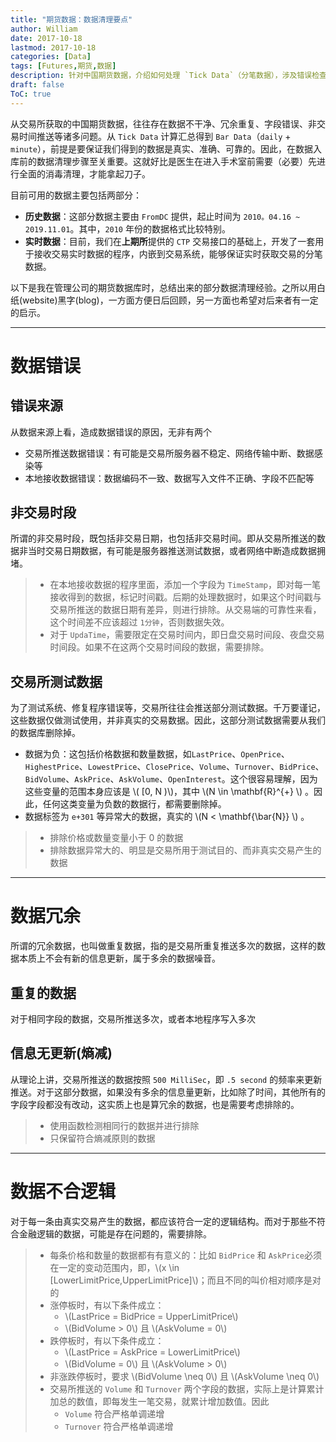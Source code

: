 ```yaml
---
title: "期货数据：数据清理要点"
author: William
date: 2017-10-18
lastmod: 2017-10-18
categories: [Data]
tags: [Futures,期货,数据]
description: 针对中国期货数据，介绍如何处理 `Tick Data`（分笔数据），涉及错误检查、冗余排除、数据清理、数据库管理等技巧。
draft: false
ToC: true
---
```



从交易所获取的中国期货数据，往往存在数据不干净、冗余重复、字段错误、非交易时间推送等诸多问题。从 `Tick Data` 计算汇总得到 `Bar Data`（`daily` + `minute`），前提是要保证我们得到的数据是真实、准确、可靠的。因此，在数据入库前的数据清理步骤至关重要。这就好比是医生在进入手术室前需要（必要）先进行全面的消毒清理，才能拿起刀子。

<!--more-->

目前可用的数据主要包括两部分：

- **历史数据**：这部分数据主要由 `FromDC` 提供，起止时间为 `2010。04.16 ~ 2019.11.01`。其中，`2010` 年份的数据格式比较特别。
- **实时数据**：目前，我们在**上期所**提供的 `CTP` 交易接口的基础上，开发了一套用于接收交易实时数据的程序，内嵌到交易系统，能够保证实时获取交易的分笔数据。

以下是我在管理公司的期货数据库时，总结出来的部分数据清理经验。之所以用白纸(website)黑字(blog)，一方面方便日后回顾，另一方面也希望对后来者有一定的启示。

---

# 数据错误

## 错误来源

从数据来源上看，造成数据错误的原因，无非有两个

- 交易所推送数据错误：有可能是交易所服务器不稳定、网络传输中断、数据感染等
- 本地接收数据错误：数据编码不一致、数据写入文件不正确、字段不匹配等

## 非交易时段

所谓的非交易时段，既包括非交易日期，也包括非交易时间。即从交易所推送的数据非当时交易日期数据，有可能是服务器推送测试数据，或者网络中断造成数据拥堵。

> - 在本地接收数据的程序里面，添加一个字段为 `TimeStamp`，即对每一笔接收得到的数据，标记时间戳。后期的处理数据时，如果这个时间戳与交易所推送的数据日期有差异，则进行排除。从交易端的可靠性来看，这个时间差不应该超过 `1分钟`，否则数据失效。
> - 对于 `UpdaTime`，需要限定在交易时间内，即日盘交易时间段、夜盘交易时间段。如果不在这两个交易时间段的数据，需要排除。

## 交易所测试数据

为了测试系统、修复程序错误等，交易所往往会推送部分测试数据。千万要谨记，这些数据仅做测试使用，并非真实的交易数据。因此，这部分测试数据需要从我们的数据库删除掉。

- 数据为负：这包括价格数据和数量数据，如`LastPrice`、`OpenPrice`、`HighestPrice`、`LowestPrice`、`ClosePrice`、`Volume`、`Turnover`、`BidPrice`、`BidVolume`、`AskPrice`、`AskVolume`、`OpenInterest`。这个很容易理解，因为这些变量的范围本身应该是 \\( [0, N )\\)，其中 \\(N \in \mathbf{R}^{+} \\) 。因此，任何这类变量为负数的数据行，都需要删除掉。
- 数据标签为 `e+301` 等异常大的数据，真实的 \\(N < \mathbf{\bar{N}} \\) 。

> - 排除价格或数量变量小于 0 的数据
> - 排除数据异常大的、明显是交易所用于测试目的、而非真实交易产生的数据


---

# 数据冗余

所谓的冗余数据，也叫做重复数据，指的是交易所重复推送多次的数据，这样的数据本质上不会有新的信息更新，属于多余的数据噪音。

## 重复的数据

对于相同字段的数据，交易所推送多次，或者本地程序写入多次

## 信息无更新(熵减)

从理论上讲，交易所推送的数据按照 `500 MilliSec`，即 `.5 second` 的频率来更新推送。对于这部分数据，如果没有多余的信息量更新，比如除了时间，其他所有的字段字段都没有改动，这实质上也是算冗余的数据，也是需要考虑排除的。

> - 使用函数检测相同行的数据并进行排除
> - 只保留符合熵减原则的数据

---

# 数据不合逻辑

对于每一条由真实交易产生的数据，都应该符合一定的逻辑结构。而对于那些不符合金融逻辑的数据，可能是存在问题的，需要排除。

>- 每条价格和数量的数据都有有意义的：比如 `BidPrice` 和 `AskPrice`必须在一定的变动范围内，即，\\(x \in [LowerLimitPrice,UpperLimitPrice]\\)；而且不同的叫价相对顺序是对的
>- 涨停板时，有以下条件成立：
>    - \\(LastPrice = BidPrice = UpperLimitPrice\\)
>    - \\(BidVolume > 0\\) 且 \\(AskVolume = 0\\)
>- 跌停板时，有以下条件成立：
>    - \\(LastPrice = AskPrice = LowerLimitPrice\\)
>    - \\(BidVolume = 0\\) 且 \\(AskVolume > 0\\)
>- 非涨跌停板时，要求 \\(BidVolume \neq 0\\) 且 \\(AskVolume \neq 0\\)
>- 交易所推送的 `Volume` 和 `Turnover` 两个字段的数据，实际上是计算累计加总的数值，即每发生一笔交易，就累计增加数值。因此
>   - `Volume` 符合严格单调递增
>   - `Turnover` 符合严格单调递增

